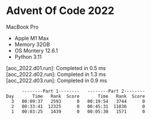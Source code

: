 # Advent Of Code 2022

MacBook Pro 
- Apple M1 Max
- Memory 32GB 
- OS Montery 12.6.1
- Python 3.11


[aoc_2022.d01.run]: Completed in 0.5 ms \
[aoc_2022.d02.run]: Completed in 1.3 ms \
[aoc_2022.d03.run]: Completed in 0.9 ms 

```             
      --------Part 1--------   --------Part 2--------
Day       Time   Rank  Score       Time   Rank  Score
  3   00:09:37   2593      0   00:19:54   3744      0
  2   00:33:41  12325      0   00:45:31  11836      0
  1   00:03:25   1439      0   00:05:30   1571      0
```

